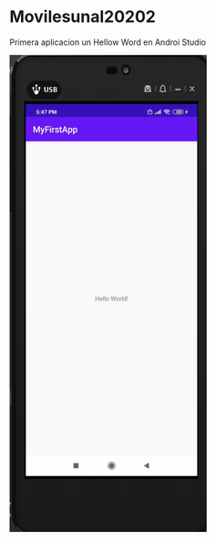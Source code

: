 # Movilesunal20202
Primera aplicacion un Hellow Word en Androi Studio

![alt text](https://github.com/seradiazpin/Movilesunal20202/blob/master/1.HelloWord/Image.PNG "Logo Title Text 1")
